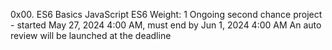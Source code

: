 0x00. ES6 Basics
JavaScript
ES6
 Weight: 1
 Ongoing second chance project - started May 27, 2024 4:00 AM, must end by Jun 1, 2024 4:00 AM
 An auto review will be launched at the deadline
